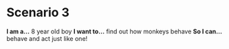 # Scenario 3

**I am a…** 8 year old boy
**I want to…** find out how monkeys behave
**So I can…** behave and act just like one!